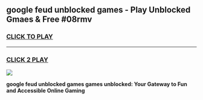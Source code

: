 
## google feud unblocked games - Play Unblocked Gmaes & Free #08rmv
<h3>
<a href="https://news.freeplayer.one?title=google_feud_unblocked_games&ref=24F">CLICK TO PLAY</a></h3>
<hr>

<h3>
<a href="https://news.freeplayer.one?title=google_feud_unblocked_games&ref=24F">CLICK 2 PLAY</a>
  
</h3>

<a href="https://news.freeplayer.one?title=google_feud_unblocked_games&ref=24F/"><img src="https://clearcache.store/games.png"></a>


**google feud unblocked games games unblocked: Your Gateway to Fun and Accessible Online Gaming**
